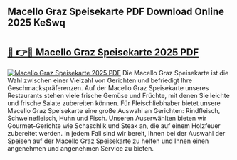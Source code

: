 ## Macello Graz Speisekarte PDF Download Online 2025 KeSwq

# <h2><a href="http://gc83av.nevu.top/?p=Macello+Graz+Speisekarte">🔗 👉🔴 Macello Graz Speisekarte 2025 PDF</a></h2>

[![Macello Graz Speisekarte 2025 PDF](https://i.imgur.com/dBaPXMq.png)](http://gc83av.nevu.top/?p=Macello+Graz+Speisekarte)
Die Macello Graz Speisekarte ist die Wahl zwischen einer Vielzahl von Gerichten und befriedigt Ihre Geschmackspräferenzen. Auf der Macello Graz Speisekarte unseres Restaurants stehen viele frische Gemüse und Früchte, mit denen Sie leichte und frische Salate zubereiten können. Für Fleischliebhaber bietet unsere Macello Graz Speisekarte eine große Auswahl an Gerichten: Rindfleisch, Schweinefleisch, Huhn und Fisch. Unseren Auserwählten bieten wir Gourmet-Gerichte wie Schaschlik und Steak an, die auf einem Holzfeuer zubereitet werden. In jedem Fall sind wir bereit, Ihnen bei der Auswahl der Speisen auf der Macello Graz Speisekarte zu helfen und Ihnen einen angenehmen und angenehmen Service zu bieten.
